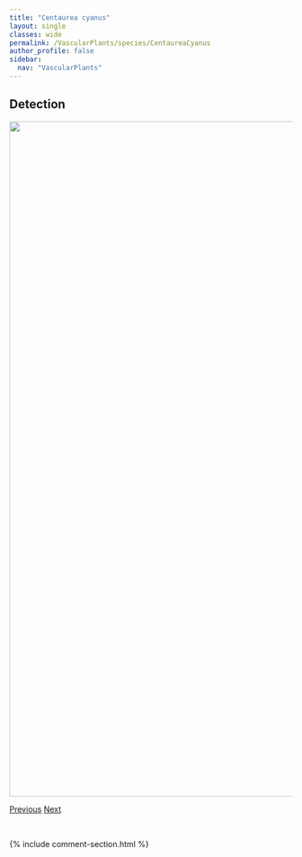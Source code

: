 ```yaml
---
title: "Centaurea cyanus"
layout: single
classes: wide
permalink: /VascularPlants/species/CentaureaCyanus
author_profile: false
sidebar:
  nav: "VascularPlants"
---
```


<h2>Detection</h2>

<a href="https://drive.google.com/uc?export=view&id=1IBfD7cdq2_X3YHSJjo-FBvxeqJXhg57O">
<img src="https://drive.google.com/uc?export=view&id=1IBfD7cdq2_X3YHSJjo-FBvxeqJXhg57O" height = "1200" width = "800">
</a>


<a href="/DevelopmentWebsite/VascularPlants/species/CastillejaRaupii" class="pagination--pager" title="Castilleja raupii">Previous</a> <a href="/DevelopmentWebsite/VascularPlants/species/Cerastium" class="pagination--pager" title="Cerastium">Next</a>

<p>&nbsp;</p>

{% include comment-section.html %}
